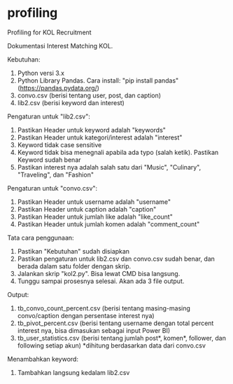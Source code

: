 # profiling
Profiling for KOL Recruitment

Dokumentasi Interest Matching KOL.

Kebutuhan:
1. Python versi 3.x
2. Python Library Pandas. Cara install: "pip install pandas" (https://pandas.pydata.org/)
3. convo.csv (berisi tentang user, post, dan caption)
4. lib2.csv (berisi keyword dan interest)


Pengaturan untuk "lib2.csv":
1. Pastikan Header untuk keyword adalah "keywords"
2. Pastikan Header untuk kategori/interest adalah "interest"
3. Keyword tidak case sensitive
4. Keyword tidak bisa menegnali apabila ada typo (salah ketik). Pastikan Keyword sudah benar
5. Pastikan interest nya adalah salah satu dari "Music", "Culinary", "Traveling", dan "Fashion"

Pengaturan untuk "convo.csv":
1. Pastikan Header untuk username adalah "username"
2. Pastikan Header untuk caption adalah "caption"
3. Pastikan Header untuk jumlah like adalah "like_count"
4. Pastikan Header untuk jumlah komen adalah "comment_count"


Tata cara penggunaan:
1. Pastikan "Kebutuhan" sudah disiapkan
2. Pastikan pengaturan untuk lib2.csv dan convo.csv sudah benar, dan berada dalam satu folder dengan skrip.
3. Jalankan skrip "kol2.py". Bisa lewat CMD bisa langsung.
4. Tunggu sampai prosesnya selesai. Akan ada 3 file output.

Output:
1. tb_convo_count_percent.csv (berisi tentang masing-masing convo/caption dengan persentase interest nya)
2. tb_pivot_percent.csv (berisi tentang username dengan total percent interest nya, bisa dimasukan sebagai input Power BI)
3. tb_user_statistics.csv (berisi tentang jumlah post*, komen*, follower, dan following setiap akun)
*dihitung berdasarkan data dari convo.csv

Menambahkan keyword:
1. Tambahkan langsung kedalam lib2.csv
